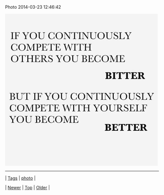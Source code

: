 <!--
title: Photo 2014-03-23 12
date: 2020-06-28T15:27:00.273Z
tags: photo
-->


Photo 2014-03-23 12:46:42

![](80459795822-0.jpg)

<!--BOTTOM-POST-NAVIGATION-->
---

| [Tags](tags.md) | [photo](tag-photo.md) |

| [Newer](80446164328.md) | [Top](index.md) | [Older](80460067438.md) |